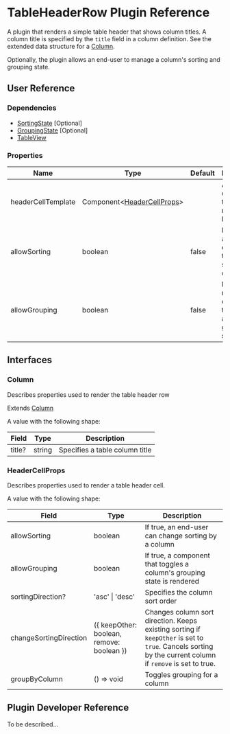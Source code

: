 # TableHeaderRow Plugin Reference

A plugin that renders a simple table header that shows column titles. A column title is specified by the `title` field in a column definition. See the extended data structure for a [Column](#column).

Optionally, the plugin allows an end-user to manage a column's sorting and grouping state.

## User Reference

### Dependencies

- [SortingState](sorting-state.md) [Optional]
- [GroupingState](grouping-state.md) [Optional]
- [TableView](table-view.md)

### Properties

Name | Type | Default | Description
-----|------|---------|------------
headerCellTemplate | Component&lt;[HeaderCellProps](#header-cell-props)&gt; | | A component that renders a header cell
allowSorting | boolean | false | If true, allows an end-user to change sorting by a column
allowGrouping | boolean | false | If true, renders a component that toggles a column's grouping state

## Interfaces

### Column

Describes properties used to render the table header row

Extends [Column](grid.md#column)

A value with the following shape:

Field | Type | Description
------|------|------------
title? | string | Specifies a table column title

### <a name="header-cell-props"></a>HeaderCellProps

Describes properties used to render a table header cell.

A value with the following shape:

Field | Type | Description
------|------|------------
allowSorting | boolean | If true, an end-user can change sorting by a column
allowGrouping | boolean | If true, a component that toggles a column's grouping state is rendered
sortingDirection? | 'asc' &#124; 'desc' | Specifies the column sort order
changeSortingDirection | ({ keepOther: boolean, remove: boolean }) | Changes column sort direction. Keeps existing sorting if `keepOther` is set to `true`. Cancels sorting by the current column if `remove` is set to true.
groupByColumn | () => void | Toggles grouping for a column

## Plugin Developer Reference

To be described...
